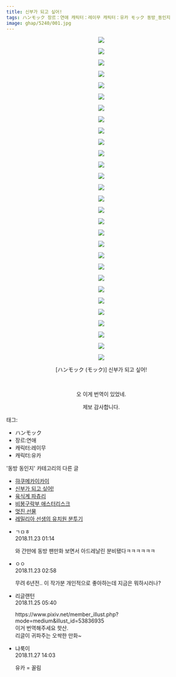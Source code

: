 ```yaml
---
title: 신부가 되고 싶어!
tags: ハンモック 장르：연애 캐릭터：레이무 캐릭터：유카 モック 동방_동인지
image: ghap/5240/001.jpg
---
```

<div class="article">
<p style="text-align: center; clear: none; float: none;"><img src="{{ site.nasurl }}/ghap/5240/001.jpg"/></p>
<p style="text-align: center; clear: none; float: none;"><img src="{{ site.nasurl }}/ghap/5240/002.jpg"/></p>
<p style="text-align: center; clear: none; float: none;"><img src="{{ site.nasurl }}/ghap/5240/003.jpg"/></p>
<p style="text-align: center; clear: none; float: none;"><img src="{{ site.nasurl }}/ghap/5240/004.jpg"/></p>
<p style="text-align: center; clear: none; float: none;"><img src="{{ site.nasurl }}/ghap/5240/005.jpg"/></p>
<p style="text-align: center; clear: none; float: none;"><img src="{{ site.nasurl }}/ghap/5240/006.jpg"/></p>
<p style="text-align: center; clear: none; float: none;"><img src="{{ site.nasurl }}/ghap/5240/007.jpg"/></p>
<p style="text-align: center; clear: none; float: none;"><img src="{{ site.nasurl }}/ghap/5240/008.jpg"/></p>
<p style="text-align: center; clear: none; float: none;"><img src="{{ site.nasurl }}/ghap/5240/009.jpg"/></p>
<p style="text-align: center; clear: none; float: none;"><img src="{{ site.nasurl }}/ghap/5240/010.jpg"/></p>
<p style="text-align: center; clear: none; float: none;"><img src="{{ site.nasurl }}/ghap/5240/011.jpg"/></p>
<p style="text-align: center; clear: none; float: none;"><img src="{{ site.nasurl }}/ghap/5240/012.jpg"/></p>
<p style="text-align: center; clear: none; float: none;"><img src="{{ site.nasurl }}/ghap/5240/013.jpg"/></p>
<p style="text-align: center; clear: none; float: none;"><img src="{{ site.nasurl }}/ghap/5240/014.jpg"/></p>
<p style="text-align: center; clear: none; float: none;"><img src="{{ site.nasurl }}/ghap/5240/015.jpg"/></p>
<p style="text-align: center; clear: none; float: none;"><img src="{{ site.nasurl }}/ghap/5240/016.jpg"/></p>
<p style="text-align: center; clear: none; float: none;"><img src="{{ site.nasurl }}/ghap/5240/017.jpg"/></p>
<p style="text-align: center; clear: none; float: none;"><img src="{{ site.nasurl }}/ghap/5240/018.jpg"/></p>
<p style="text-align: center; clear: none; float: none;"><img src="{{ site.nasurl }}/ghap/5240/019.jpg"/></p>
<p style="text-align: center; clear: none; float: none;"><img src="{{ site.nasurl }}/ghap/5240/020.jpg"/></p>
<p style="text-align: center; clear: none; float: none;"><img src="{{ site.nasurl }}/ghap/5240/021.jpg"/></p>
<p style="text-align: center; clear: none; float: none;"><img src="{{ site.nasurl }}/ghap/5240/022.jpg"/></p>
<p style="text-align: center; clear: none; float: none;"><img src="{{ site.nasurl }}/ghap/5240/023.jpg"/></p>
<p style="text-align: center; clear: none; float: none;"><img src="{{ site.nasurl }}/ghap/5240/024.jpg"/></p>
<p style="text-align: center; clear: none; float: none;"><img src="{{ site.nasurl }}/ghap/5240/025.jpg"/></p>
<p style="text-align: center; clear: none; float: none;"><img src="{{ site.nasurl }}/ghap/5240/026.jpg"/></p>
<p style="text-align: center; clear: none; float: none;"><img src="{{ site.nasurl }}/ghap/5240/027.jpg"/></p>
<p style="text-align: center; clear: none; float: none;"><img src="{{ site.nasurl }}/ghap/5240/028.jpg"/></p>
<p style="text-align: center; clear: none; float: none;"><img src="{{ site.nasurl }}/ghap/5240/029.jpg"/></p>
<p style="text-align: center; clear: none; float: none;">[ハンモック (モック)] 신부가 되고 싶어!</p>
<p style="text-align: center; clear: none; float: none;"><br/></p>
<p style="text-align: center; clear: none; float: none;">오 이게 번역이 있었네.</p>
<p style="text-align: center; clear: none; float: none;">제보 감사합니다.</p>
</div><div class="tagTrail">
<p>태그: </p>
<ul>
<li>ハンモック</li>
<li>장르:연애</li>
<li>캐릭터:레이무</li>
<li>캐릭터:유카</li>
</ul>
</div><div class="another">
<p>'동방 동인지' 카테고리의 다른 글</p>
<ul>
<li><a href="/2018-11-28-ghap_5271">햐쿠메카이카이</a></li>
<li><a href="/2018-11-23-ghap_5240">신부가 되고 싶어!</a></li>
<li><a href="/2018-11-22-ghap_5239">육식계 파츄리</a></li>
<li><a href="/2018-11-20-ghap_5230">비봉구락부 애스터리스크</a></li>
<li><a href="/2018-11-20-ghap_5221">멋진 선물</a></li>
<li><a href="/2018-11-19-ghap_5210">레밀리아 선생의 유치원 분투기</a></li>
</ul>
</div><div class="cb_module cb_fluid">
<div class="cb_wrt cb_profile">
<div class="comment">
<ul>
<li class="cb_thumb_off" id="comment15377168">
<div class="cb_comment_area">
<div class="cb_info_area">
<div class="cb_section">
<span class="cb_nick_name">ㄱㅁㅎ</span>
</div>
<div class="cb_section">
<span class="cb_date">2018.11.23 01:14 </span>
</div>
</div>
<div class="cb_dsc_comment">
<p class="cb_dsc">
											와 간만에 동방 팬만화 보면서 아드레날린 분비됐다ㅋㅋㅋㅋㅋㅋ
										</p>
</div>
</div></li>
<li class="cb_thumb_off" id="comment15377232">
<div class="cb_comment_area">
<div class="cb_info_area">
<div class="cb_section">
<span class="cb_nick_name">ㅇㅇ</span>
</div>
<div class="cb_section">
<span class="cb_date">2018.11.23 02:58 </span>
</div>
</div>
<div class="cb_dsc_comment">
<p class="cb_dsc">
											무려 6년전.. 이 작가분 개인적으로 좋아하는데 지금은 뭐하시러나?
										</p>
</div>
</div></li>
<li class="cb_thumb_off" id="comment15378102">
<div class="cb_comment_area">
<div class="cb_info_area">
<div class="cb_section">
<span class="cb_nick_name">리글랜턴</span>
</div>
<div class="cb_section">
<span class="cb_date">2018.11.25 05:40 </span>
</div>
</div>
<div class="cb_dsc_comment">
<p class="cb_dsc">
											https://www.pixiv.net/member_illust.php?mode=medium&amp;illust_id=53836935<br/>
이거 번역해주세요 핫산.<br/>
리글이 귀파주는 오싹한 만화~<br/>
</p>
</div>
</div></li>
<li class="cb_thumb_off" id="comment15379127">
<div class="cb_comment_area">
<div class="cb_info_area">
<div class="cb_section">
<span class="cb_nick_name">냐룩이</span>
</div>
<div class="cb_section">
<span class="cb_date">2018.11.27 14:03 </span>
</div>
</div>
<div class="cb_dsc_comment">
<p class="cb_dsc">
											유카 = 꼴림
										</p>
</div>
</div></li>
</ul>
</div>
</div><!-- commentList close -->
</div>